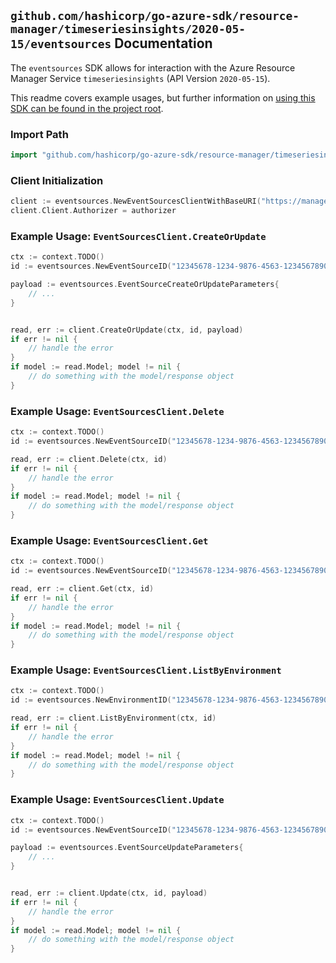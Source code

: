 
## `github.com/hashicorp/go-azure-sdk/resource-manager/timeseriesinsights/2020-05-15/eventsources` Documentation

The `eventsources` SDK allows for interaction with the Azure Resource Manager Service `timeseriesinsights` (API Version `2020-05-15`).

This readme covers example usages, but further information on [using this SDK can be found in the project root](https://github.com/hashicorp/go-azure-sdk/tree/main/docs).

### Import Path

```go
import "github.com/hashicorp/go-azure-sdk/resource-manager/timeseriesinsights/2020-05-15/eventsources"
```


### Client Initialization

```go
client := eventsources.NewEventSourcesClientWithBaseURI("https://management.azure.com")
client.Client.Authorizer = authorizer
```


### Example Usage: `EventSourcesClient.CreateOrUpdate`

```go
ctx := context.TODO()
id := eventsources.NewEventSourceID("12345678-1234-9876-4563-123456789012", "example-resource-group", "environmentValue", "eventSourceValue")

payload := eventsources.EventSourceCreateOrUpdateParameters{
	// ...
}


read, err := client.CreateOrUpdate(ctx, id, payload)
if err != nil {
	// handle the error
}
if model := read.Model; model != nil {
	// do something with the model/response object
}
```


### Example Usage: `EventSourcesClient.Delete`

```go
ctx := context.TODO()
id := eventsources.NewEventSourceID("12345678-1234-9876-4563-123456789012", "example-resource-group", "environmentValue", "eventSourceValue")

read, err := client.Delete(ctx, id)
if err != nil {
	// handle the error
}
if model := read.Model; model != nil {
	// do something with the model/response object
}
```


### Example Usage: `EventSourcesClient.Get`

```go
ctx := context.TODO()
id := eventsources.NewEventSourceID("12345678-1234-9876-4563-123456789012", "example-resource-group", "environmentValue", "eventSourceValue")

read, err := client.Get(ctx, id)
if err != nil {
	// handle the error
}
if model := read.Model; model != nil {
	// do something with the model/response object
}
```


### Example Usage: `EventSourcesClient.ListByEnvironment`

```go
ctx := context.TODO()
id := eventsources.NewEnvironmentID("12345678-1234-9876-4563-123456789012", "example-resource-group", "environmentValue")

read, err := client.ListByEnvironment(ctx, id)
if err != nil {
	// handle the error
}
if model := read.Model; model != nil {
	// do something with the model/response object
}
```


### Example Usage: `EventSourcesClient.Update`

```go
ctx := context.TODO()
id := eventsources.NewEventSourceID("12345678-1234-9876-4563-123456789012", "example-resource-group", "environmentValue", "eventSourceValue")

payload := eventsources.EventSourceUpdateParameters{
	// ...
}


read, err := client.Update(ctx, id, payload)
if err != nil {
	// handle the error
}
if model := read.Model; model != nil {
	// do something with the model/response object
}
```
